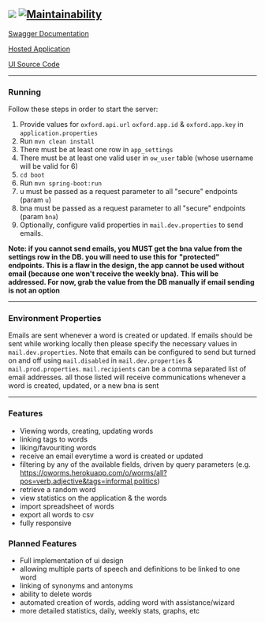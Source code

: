 <img src="https://github.com/noydb/oworms-ui/blob/develop/src/assets/image/logo.svg"></img> [![Maintainability](https://api.codeclimate.com/v1/badges/7bd7122324ce4551a180/maintainability)](https://codeclimate.com/github/noydb/oworms-api/maintainability)
---

[Swagger Documentation](https://oworms-api.herokuapp.com/swagger-ui/)

[Hosted Application](https://oworms.herokuapp.com)

[UI Source Code](https://github.com/benj-power/oworms-ui)

---

### Running

Follow these steps in order to start the server:

1. Provide values for `oxford.api.url` `oxford.app.id` & `oxford.app.key` in `application.properties`
2. Run `mvn clean install`
3. There must be at least one row in `app_settings`
4. There must be at least one valid user in `ow_user` table (whose username will be valid for 6)
5. `cd boot`
6. Run `mvn spring-boot:run`
7. u must be passed as a request parameter to all "secure" endpoints (param `u`)
8. bna must be passed as a request parameter to all "secure" endpoints (param `bna`)
9. Optionally, configure valid properties in `mail.dev.properties` to send emails. 

**Note: if you cannot send emails, you MUST get the bna value from the settings row in the DB. you will need to use this for**
**"protected" endpoints. This is a flaw in the design, the app  cannot be used without email (because one won't receive the weekly bna).**
**This will be addressed. For now, grab the value from the DB manually if email sending is not an option**

---

### Environment Properties

Emails are sent whenever a word is created or updated. If emails should be sent while working locally then please specify the necessary
values in `mail.dev.properties`. Note that emails can be configured to send but turned on and off using `mail.disabled`
in `mail.dev.properties` & `mail.prod.properties`.
`mail.recipients` can be a comma separated list of email addresses. all those listed will receive communications whenever a word is 
created, updated, or a new bna is sent

---

### Features
- Viewing words, creating, updating words
- linking tags to words
- liking/favouriting words
- receive an email everytime a word is created or updated
- filtering by any of the available fields, driven by query parameters (e.g. https://oworms.herokuapp.com/o/worms/all?pos=verb,adjective&tags=informal,politics)
- retrieve a random word
- view statistics on the application & the words
- import spreadsheet of words
- export all words to csv
- fully responsive

### Planned Features
- Full implementation of ui design
- allowing multiple parts of speech and definitions to be linked to one word
- linking of synonyms and antonyms
- ability to delete words
- automated creation of words, adding word with assistance/wizard
- more detailed statistics, daily, weekly stats, graphs, etc
